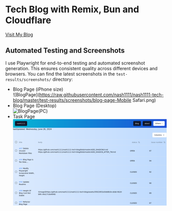 # Tech Blog with Remix, Bun and Cloudflare

[Visit My Blog](https://nash1111rgba.com/blog)

## Automated Testing and Screenshots

I use Playwright for end-to-end testing and automated screenshot generation.
This ensures consistent quality across different devices and browsers. You can
find the latest screenshots in the `test-results/screenshots/` directory:

- Blog Page (iPhone size)\
  ![BlogPage](https://raw.githubusercontent.com/nash1111/nash1111-tech-blog/master/test-results/screenshots/blog-page-Mobile
  Safari.png)
- Blog Page (Desktop)\
  ![BlogPage(PC)](https://raw.githubusercontent.com/nash1111/nash1111-tech-blog/master/test-results/screenshots/blog-chromium.png)
- Task Page\
  ![TaskPage](https://raw.githubusercontent.com/nash1111/nash1111-tech-blog/master/test-results/screenshots/task-page-chromium.png)
